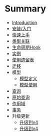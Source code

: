 # Summary

* [Introduction](README.md)
* [安装/入门](book/getting-started.md)
* [快速上手](book/usage.md)
* [类型关联](book/associations.md)
* [生命周期Hook](book/hooks.md)
* [实例](book/instances.md)
* [使用遗留表](book/legacy.md)
* [迁移](book/migrations.md)
* 模型
    * [模型定义](book/models/definition.md)
    * [模型使用](book/models/usage.md)
* [查询](book/querying.md)
* [原始查询](book/raw-queries.md)
* [作用域](book/scopes.md)
* [事务](book/transactions.md)
* 升级更新
    * [升级到v4](book/upgrade-to-v4.md)
    * [升级到v4](book/upgrade-to-v5.md)

